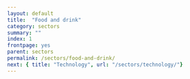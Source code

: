 ```yaml
---
layout: default
title:  "Food and drink"
category: sectors
summary: ""
index: 1
frontpage: yes
parent: sectors
permalink: /sectors/food-and-drink/
next: { title: "Technology", url: "/sectors/technology/"}
---
```

